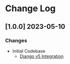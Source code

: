 # Change Log

## [1.0.0] 2023-05-10
### Changes 

- Initial Codebase
  - [Django v5 Integration](https://github.com/app-generator/django-v5-datta-able)
